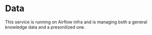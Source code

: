 # Data
This service is running on Airflow infra and is managing both a general knowledge data and a presonilized one.
